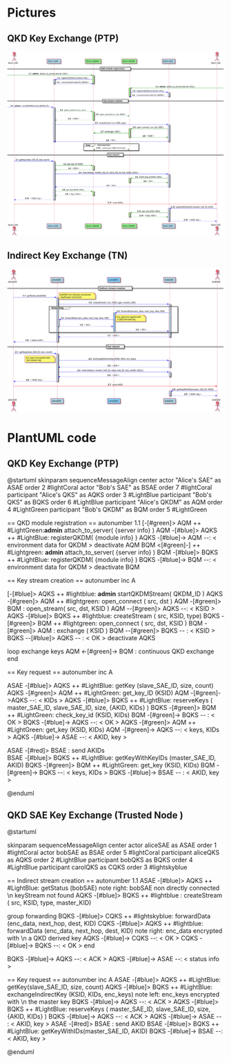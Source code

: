 # Pictures
## QKD Key Exchange (PTP) 
![](./img/PTP_sequence_diagram.svg)

## Indirect Key Exchange (TN) 
![](./img/TN_sequence_diagram.svg)

# PlantUML code
## QKD Key Exchange (PTP) 

@startuml
skinparam sequenceMessageAlign center
actor "Alice's SAE" as ASAE order 2 #lightCoral
actor "Bob's SAE" as BSAE order 7 #lightCoral
participant "Alice's QKS" as AQKS order 3 #LightBlue
participant "Bob's QKS" as BQKS order 6 #LightBlue
participant "Alice's QKDM" as AQM order 4 #LightGreen
participant "Bob's QKDM" as BQM order 5 #LightGreen

== QKD module registration ==
autonumber 1.1
 [-[#green]> AQM ++ #LightGreen:**admin** attach_to_server( {server info} ) 
AQM -[#blue]> AQKS ++ #LightBlue: registerQKDM( {module info} )
AQKS -[#blue]-> AQM --: < environment data for QKDM >
deactivate AQM
BQM <[#green]-] ++ #Lightgreen: **admin** attach_to_server( {server info} )
BQM -[#blue]> BQKS ++ #LightBlue: registerQKDM( {module info} )
BQKS -[#blue]-> BQM --:  < environment data for QKDM >
deactivate BQM

== Key stream creation == 
autonumber inc A

[-[#blue]> AQKS ++ #lightblue: **admin** startQKDMStream( QKDM_ID )
AQKS -[#green]> AQM ++ #lightgreen: open_connect ( src, dst )
AQM -[#green]> BQM : open_stream(  src, dst, KSID )
AQM --[#green]> AQKS --: < KSID >
AQKS -[#blue]> BQKS ++ #lightblue: createStream ( src, KSID, type) 
BQKS -[#green]> BQM ++ #lightgreen: open_connect ( src, dst, KSID ) 
BQM -[#green]> AQM : exchange ( KSID )
BQM --[#green]> BQKS -- : < KSID >
BQKS --[#blue]> AQKS -- : < OK >
deactivate AQKS

loop exchange keys
    AQM <-[#green]-> BQM : continuous QKD exchange
end


== Key request == 
autonumber inc A

ASAE -[#blue]> AQKS ++ #LightBlue: getKey (slave_SAE_ID, size, count) 
AQKS -[#green]> AQM ++ #LightGreen: get_key_ID (KSID)
AQM -[#green]->AQKS --: < KIDs > 
AQKS -[#blue]> BQKS ++ #LightBlue: reserveKeys ( master_SAE_ID, slave_SAE_ID, size, {AKID, KIDs} ) 
BQKS -[#green]> BQM ++ #LightGreen: check_key_id (KSID, KIDs)
BQM -[#green]-> BQKS -- : < OK >
BQKS -[#blue]-> AQKS --: < OK >
AQKS -[#green]> AQM ++ #LightGreen: get_key (KSID, KIDs) 
AQM -[#green]-> AQKS --: < keys, KIDs >
AQKS -[#blue]-> ASAE --: < AKID, key >

ASAE -[#red]> BSAE :  send AKIDs  
BSAE -[#blue]> BQKS ++ #LightBlue: getKeyWithKeyIDs (master_SAE_ID, AKID)
BQKS -[#green]> BQM ++ #LightGreen: get_key (KSID, KIDs) 
BQM -[#green]-> BQKS --: < keys, KIDs > 
BQKS -[#blue]-> BSAE -- :  < AKID, key >

@enduml



## QKD SAE Key Exchange (Trusted Node ) 
@startuml

skinparam sequenceMessageAlign center
actor aliceSAE as ASAE order 1  #lightCoral
actor bobSAE as BSAE order 5  #lightCoral
participant aliceQKS as AQKS order 2 #LightBlue
participant bobQKS as BQKS order 4 #LightBlue
participant carolQKS as CQKS order 3 #lightskyblue

== Indirect stream creation == 
autonumber 1.1
ASAE -[#blue]> AQKS ++ #LightBlue: getStatus (bobSAE)
note right: bobSAE non directly connected \n keyStream not found 
AQKS -[#blue]> BQKS ++ #lightblue : createStream ( src, KSID, type, master_KID) 

group forwarding
BQKS -[#blue]> CQKS ++ #lightskyblue: forwardData (enc_data, next_hop, dest, KID) 
CQKS -[#blue]> AQKS ++ #lightblue: forwardData (enc_data, next_hop, dest, KID) 
note right: enc_data encrypted with \n a QKD derived key 
AQKS -[#blue]-> CQKS --: < OK >
CQKS -[#blue]-> BQKS --: < OK >
end

BQKS -[#blue]-> AQKS --: < ACK > 
AQKS -[#blue]-> ASAE --: < status info >


== Key request == 
autonumber inc A
ASAE -[#blue]> AQKS ++ #LightBlue: getKey(slave_SAE_ID, size, count) 
AQKS -[#blue]> BQKS ++ #LightBlue: exchangeIndirectKey (KSID, KIDs, enc_keys) 
note left: enc_keys encrypted with \n the master key
BQKS -[#blue]-> AQKS --: < ACK >
AQKS -[#blue]> BQKS ++ #LightBlue:  reserveKeys ( master_SAE_ID, slave_SAE_ID, size, {AKID, KIDs} )
BQKS -[#blue]-> AQKS --: < ACK >
AQKS -[#blue]-> ASAE -- : < AKID, key >
ASAE -[#red]> BSAE : send AKID
BSAE -[#blue]> BQKS ++ #LightBlue: getKeyWithIDs(master_SAE_ID, AKID)
BQKS -[#blue]-> BSAE --: < AKID, key >

@enduml

